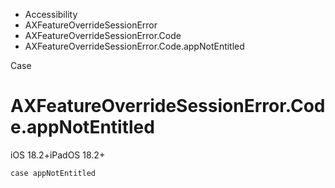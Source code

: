 

- Accessibility
- AXFeatureOverrideSessionError
- AXFeatureOverrideSessionError.Code
-  AXFeatureOverrideSessionError.Code.appNotEntitled 

Case

# AXFeatureOverrideSessionError.Code.appNotEntitled

iOS 18.2+iPadOS 18.2+

``` source
case appNotEntitled
```

